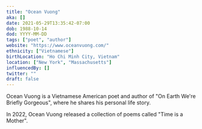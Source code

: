 ```yaml
---
title: "Ocean Vuong"
aka: []
date: 2021-05-29T13:35:42-07:00
dob: 1988-10-14
dod: YYYY-MM-DD
tags: ["poet", "author"]
website: "https://www.oceanvuong.com/"
ethnicity: ["Vietnamese"]
birthLocation: "Ho Chi Minh City, Vietnam"
location: ["New York", "Massachusetts"]
influencedBy: []
twitter: ""
draft: false
---
```


Ocean Vuong is a Vietnamese American poet and author of "On Earth We're Briefly Gorgeous", where he shares his personal life story.

In 2022, Ocean Vuong released a collection of poems called "Time is a Mother".

